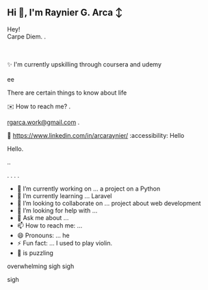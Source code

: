 ## Hi 👋, I'm Raynier G. Arca ↕

Hey! <br>
Carpe Diem.  .
<br> 
<br><br>

:sparkles: I'm currently upskilling through coursera and udemy <br> <br>ee

There are certain things to know about life

:envelope: How to reach me? .

rgarca.work@gmail.com .

📩 https://www.linkedin.com/in/arcaraynier/
:accessibility: Hello


Hello. 

..

. . .
 .

<!--
**arcaraynier/arcaraynier** is a ✨ _special_ ✨ repository because its `README.md` (this file) appears on your GitHub profile.
hello this would be a great day

Here are some ideas to get you started:

you know there are certain things in life that needs to be planned and achieved. 
you can do it self! 

Learn new skill and explore for more!
-->

- 🔭 I’m currently working on ... a project on a Python
- 🌱 I’m currently learning ... Laravel
- 👯 I’m looking to collaborate on ... project about web development  
- 🤔 I’m looking for help with ... 
- 💬 Ask me about ... 
- 📫 How to reach me: ...
- 😄 Pronouns: ... he
- ⚡ Fun fact: ... I used to play violin.
- 🧑 is puzzling

overwhelming 
sigh
sigh

sigh
